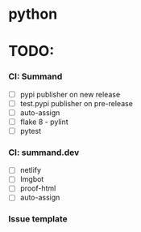 # python

# TODO:

### CI: Summand
- [ ] pypi publisher on new release
- [ ] test.pypi publisher on pre-release
- [ ] auto-assign
- [ ] flake 8 - pylint
- [ ] pytest

### CI: summand.dev
- [ ] netlify
- [ ] Imgbot 
- [ ] proof-html
- [ ] auto-assign

### Issue template


